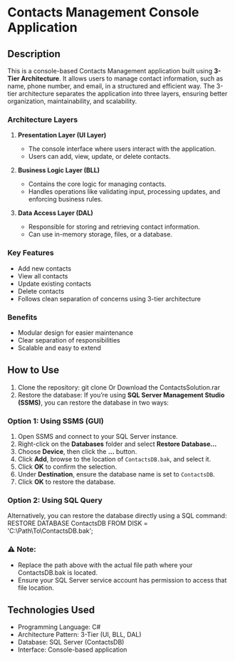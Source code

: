 # Contacts Management Console Application

## Description
This is a console-based Contacts Management application built using **3-Tier Architecture**. It allows users to manage contact information, such as name, phone number, and email, in a structured and efficient way. The 3-tier architecture separates the application into three layers, ensuring better organization, maintainability, and scalability.

### Architecture Layers

1. **Presentation Layer (UI Layer)**
   - The console interface where users interact with the application.
   - Users can add, view, update, or delete contacts.

2. **Business Logic Layer (BLL)**
   - Contains the core logic for managing contacts.
   - Handles operations like validating input, processing updates, and enforcing business rules.

3. **Data Access Layer (DAL)**
   - Responsible for storing and retrieving contact information.
   - Can use in-memory storage, files, or a database.

### Key Features
- Add new contacts  
- View all contacts  
- Update existing contacts  
- Delete contacts  
- Follows clean separation of concerns using 3-tier architecture  

### Benefits
- Modular design for easier maintenance  
- Clear separation of responsibilities  
- Scalable and easy to extend  

## How to Use
1. Clone the repository: git clone <repository-url> Or Download the ContactsSolution.rar
2. Restore the database:
If you’re using **SQL Server Management Studio (SSMS)**, you can restore the database in two ways:  
### Option 1: Using SSMS (GUI)
1. Open SSMS and connect to your SQL Server instance.  
2. Right-click on the **Databases** folder and select **Restore Database...**  
3. Choose **Device**, then click the **...** button.  
4. Click **Add**, browse to the location of `ContactsDB.bak`, and select it.  
5. Click **OK** to confirm the selection.  
6. Under **Destination**, ensure the database name is set to `ContactsDB`.  
7. Click **OK** to restore the database.  

### Option 2: Using SQL Query
Alternatively, you can restore the database directly using a SQL command:  
RESTORE DATABASE ContactsDB
FROM DISK = 'C:\Path\To\ContactsDB.bak';

### ⚠️ Note:
- Replace the path above with the actual file path where your ContactsDB.bak is located.
- Ensure your SQL Server service account has permission to access that file location.

## Technologies Used
- Programming Language: C#
- Architecture Pattern: 3-Tier (UI, BLL, DAL)
- Database: SQL Server (ContactsDB)
- Interface: Console-based application

